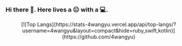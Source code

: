 ### Hi there 👋. Here lives a :neutral_face: with a :computer:.

<p align="center">
  [![Top Langs](https://stats-4wangyu.vercel.app/api/top-langs/?username=4wangyu&layout=compact&hide=ruby,swift,kotlin)](https://github.com/4wangyu)
</p>
